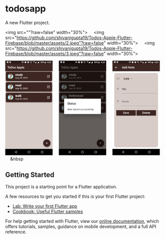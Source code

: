 # todosapp

A new Flutter project.

<img src=""?raw=false" width="30%">&nbsp;&nbsp;&nbsp;&nbsp;&nbsp;<img src="https://github.com/shivanigupta19/Todos-Appie-Flutter-Firebase/blob/master/assets/2.jpeg"?raw=false" width="30%">&nbsp;&nbsp;&nbsp;&nbsp;&nbsp;<img src="https://github.com/shivanigupta19/Todos-Appie-Flutter-Firebase/blob/master/assets/3.jpeg"?raw=false" width="30%">&nbsp;&nbsp;&nbsp;&nbsp;&nbsp;
  
  <img src="https://github.com/shivanigupta19/Todos-Appie-Flutter-Firebase/blob/master/assets/1.jpeg?raw=false" width="30%">&nbsp;&nbsp;&nbsp;&nbsp;&nbsp;<img src="https://github.com/shivanigupta19/Todos-Appie-Flutter-Firebase/blob/master/assets/2.jpeg?raw=false" width="30%">&nbsp;&nbsp;&nbsp;&nbsp;&nbsp;<img src="https://github.com/shivanigupta19/Todos-Appie-Flutter-Firebase/blob/master/assets/3.jpeg?raw=false" width="30%">&nbsp;&nbsp;&nbsp;&nbsp;&nbsp

## Getting Started

This project is a starting point for a Flutter application.

A few resources to get you started if this is your first Flutter project:

- [Lab: Write your first Flutter app](https://flutter.dev/docs/get-started/codelab)
- [Cookbook: Useful Flutter samples](https://flutter.dev/docs/cookbook)

For help getting started with Flutter, view our
[online documentation](https://flutter.dev/docs), which offers tutorials,
samples, guidance on mobile development, and a full API reference.
